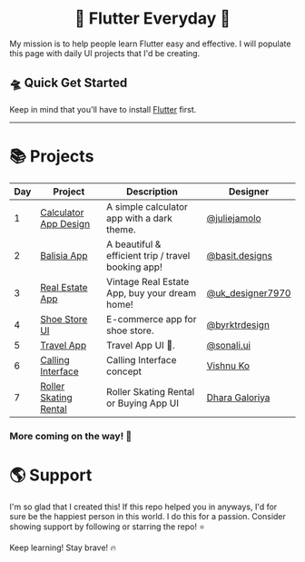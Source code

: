<h1 align="center"> 🦄 Flutter Everyday 🦄 </h1>

My mission is to help people learn Flutter easy and effective. I will populate this page with daily UI projects that I'd be creating. 

## 🛸 Quick Get Started

Keep in mind that you'll have to install [Flutter](https://flutter.dev/) first.

<hr>

# 📚 Projects

| Day | Project | Description | Designer |
| --- | --- | --- | --- |
| 1 | [Calculator App Design](https://github.com/HeySreelal/CalculatorUI) | A simple calculator app with a dark theme. | [@juliejamolo](https://www.instagram.com/p/CcFMbBHPb8T/) |
| 2 | [Balisia App](https://github.com/HeySreelal/balisia) | A beautiful & efficient trip / travel booking app! | [@basit.designs](https://www.instagram.com/basit.designs/)|
| 3 | [Real Estate App](https://github.com/HeySreelal/VintageRealEstateUI) | Vintage Real Estate App, buy your dream home! |  [@uk_designer7970](https://www.instagram.com/uk_designer7970/) |
| 4 | [Shoe Store UI](https://github.com/HeySreelal/ShoeStore-UI) | E-commerce app for shoe store. |  [@byrktrdesign](https://www.instagram.com/byrktrdesign/) |
| 5 | [ Travel App ](https://github.com/HeySreelal/Travel-App-UI) | Travel App UI 🦄. |[@sonali.ui](https://www.instagram.com/sonali.ui/) |
| 6 | [ Calling Interface ](https://github.com/HeySreelal/Calling-UI) | Calling Interface concept| [Vishnu Ko](https://www.instagram.com/vishnukoux/) |
| 7 | [ Roller Skating Rental ](https://github.com/HeySreelal/Roller-Skating-UI) | Roller Skating Rental or Buying App UI| [Dhara Galoriya](https://www.instagram.com/_creativedesign36) |

### More coming on the way! 🚀

# 🌎 Support 
I'm so glad that I created this! If this repo helped you in anyways, I'd for sure be the happiest person in this world. I do this for a passion. Consider showing support by following or starring the repo! ⭐️

Keep learning! Stay brave! 🔥
